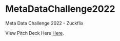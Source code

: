 # MetaDataChallenge2022
Meta Data Challenge 2022 - Zuckflix

View Pitch Deck Here [Here](https://drive.google.com/file/d/1z8if8_Cm1XJkVfwdxttXXJ2TddBFOHHl/view?usp=sharing).

